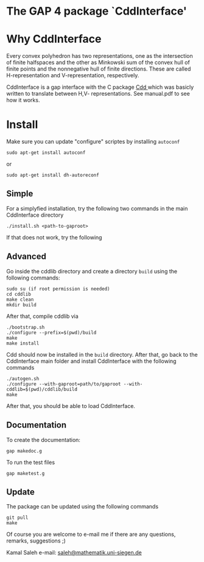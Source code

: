 The GAP 4 package `CddInterface'
==============================

# Why CddInterface

Every convex polyhedron has two representations, one as the intersection of finite halfspaces and the other as Minkowski sum of the convex hull of 
finite points and the nonnegative hull of finite directions. These are called H-representation and V-representation, respectively. 

CddInterface is a gap interface with the C package [Cdd
](https://www.inf.ethz.ch/personal/fukudak/cdd_home/) which was basicly written to translate between H,V- representations. See manual.pdf to see how it works.

# Install

Make sure you can update "configure" scriptes by installing `autoconf`
    
    sudo apt-get install autoconf
    
or
    
    sudo apt-get install dh-autoreconf
    

## Simple

For a simplyfied installation, try the following two commands in the main CddInterface directory

    ./install.sh <path-to-gaproot>

If that does not work, try the following

## Advanced

Go inside the cddlib directory and create a directory `build` using the following commands:
    
    sudo su (if root permission is needed)
    cd cddlib
    make clean
    mkdir build

After that, compile cddlib via

    ./bootstrap.sh
    ./configure --prefix=$(pwd)/build
    make
    make install

Cdd should now be installed in the `build` directory. After that, go back to the CddInterface main folder
and install CddInterface with the following commands

    ./autogen.sh
    ./configure --with-gaproot=path/to/gaproot --with-cddlib=$(pwd)/cddlib/build
    make

After that, you should be able to load CddInterface.

## Documentation
To create the documentation:
    
    gap makedoc.g

To run the test files 

    gap maketest.g
    
## Update
The package can be updated using the following commands

    git pull
    make

Of course you are welcome to e-mail me if there are any questions, remarks, suggestions ;)

Kamal Saleh e-mail: saleh@mathematik.uni-siegen.de